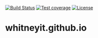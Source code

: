 [![Build Status][travis-image]][travis-url]
[![Test coverage][coveralls-image]][coveralls-url]
[![License][license-image]][license-url]

# whitneyit.github.io

[travis-image]:    https://img.shields.io/travis/whitneyit/whitneyit.github.io.svg?style=flat-square
[coveralls-image]: https://img.shields.io/coveralls/whitneyit/whitneyit.github.io.svg?style=flat-square
[license-image]:   https://img.shields.io/badge/license-MIT-red.svg?style=flat-square
[travis-url]:      https://travis-ci.org/whitneyit/whitneyit.github.io
[coveralls-url]:   https://coveralls.io/r/whitneyit/whitneyit.github.io?branch=master
[license-url]:     LICENSE.md
